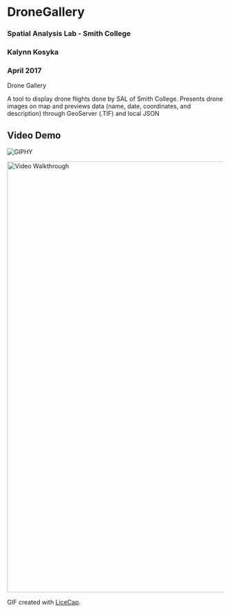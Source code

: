 # DroneGallery

### Spatial Analysis Lab - Smith College
### Kalynn Kosyka 
### April 2017

Drone Gallery

A tool to display drone flights done by SAL of Smith College.
Presents drone images on map and previews data (name, date, coordinates, and description) through GeoServer (.TIF) and local JSON

## Video Demo 


![GIPHY](https://media.giphy.com/media/l378iGlogLxPiYwog/giphy.gif)

<img src='https://media.giphy.com/media/l378iGlogLxPiYwog/giphy.gif' title='Video Walkthrough' width='1000px' alt='Video Walkthrough' />

GIF created with [LiceCap](http://www.cockos.com/licecap/).


